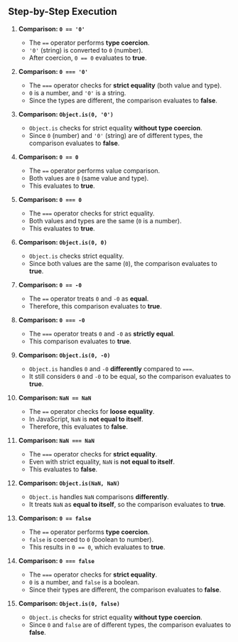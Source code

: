 ## Step-by-Step Execution

1. **Comparison: `0 == '0'`**
   - The `==` operator performs **type coercion**.
   - `'0'` (string) is converted to `0` (number).
   - After coercion, `0 == 0` evaluates to **true**.
   
2. **Comparison: `0 === '0'`**
   - The `===` operator checks for **strict equality** (both value and type).
   - `0` is a number, and `'0'` is a string.
   - Since the types are different, the comparison evaluates to **false**.

3. **Comparison: `Object.is(0, '0')`**
   - `Object.is` checks for strict equality **without type coercion**.
   - Since `0` (number) and `'0'` (string) are of different types, the comparison evaluates to **false**.

4. **Comparison: `0 == 0`**
   - The `==` operator performs value comparison.
   - Both values are `0` (same value and type).
   - This evaluates to **true**.

5. **Comparison: `0 === 0`**
   - The `===` operator checks for strict equality.
   - Both values and types are the same (`0` is a number).
   - This evaluates to **true**.

6. **Comparison: `Object.is(0, 0)`**
   - `Object.is` checks strict equality.
   - Since both values are the same (`0`), the comparison evaluates to **true**.

7. **Comparison: `0 == -0`**
   - The `==` operator treats `0` and `-0` as **equal**.
   - Therefore, this comparison evaluates to **true**.

8. **Comparison: `0 === -0`**
   - The `===` operator treats `0` and `-0` as **strictly equal**.
   - This comparison evaluates to **true**.

9. **Comparison: `Object.is(0, -0)`**
   - `Object.is` handles `0` and `-0` **differently** compared to `===`.
   - It still considers `0` and `-0` to be equal, so the comparison evaluates to **true**.

10. **Comparison: `NaN == NaN`**
    - The `==` operator checks for **loose equality**.
    - In JavaScript, `NaN` is **not equal to itself**.
    - Therefore, this evaluates to **false**.

11. **Comparison: `NaN === NaN`**
    - The `===` operator checks for **strict equality**.
    - Even with strict equality, `NaN` is **not equal to itself**.
    - This evaluates to **false**.

12. **Comparison: `Object.is(NaN, NaN)`**
    - `Object.is` handles `NaN` comparisons **differently**.
    - It treats `NaN` as **equal to itself**, so the comparison evaluates to **true**.

13. **Comparison: `0 == false`**
    - The `==` operator performs **type coercion**.
    - `false` is coerced to `0` (boolean to number).
    - This results in `0 == 0`, which evaluates to **true**.

14. **Comparison: `0 === false`**
    - The `===` operator checks for **strict equality**.
    - `0` is a number, and `false` is a boolean.
    - Since their types are different, the comparison evaluates to **false**.

15. **Comparison: `Object.is(0, false)`**
    - `Object.is` checks for strict equality **without type coercion**.
    - Since `0` and `false` are of different types, the comparison evaluates to **false**.
